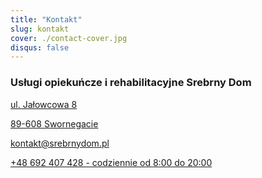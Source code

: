 ```yaml
---
title: "Kontakt"
slug: kontakt
cover: ./contact-cover.jpg
disqus: false
---
```


### Usługi opiekuńcze i rehabilitacyjne Srebrny Dom

[ul. Jałowcowa 8](https://www.google.com/maps/place/53°52'08.8%22N+17°29'41.1%22E/@53.8691142,17.4925622,694m/data=!3m2!1e3!4b1!4m9!1m2!2m1!1sJałowcowa+8+Swornegacie!3m5!1s0x0:0x0!7e2!8m2!3d53.8691161!4d17.494753")

[89-608 Swornegacie](https://www.google.com/maps/place/53°52'08.8%22N+17°29'41.1%22E/@53.8691142,17.4925622,694m/data=!3m2!1e3!4b1!4m9!1m2!2m1!1sJałowcowa+8+Swornegacie!3m5!1s0x0:0x0!7e2!8m2!3d53.8691161!4d17.494753")

[kontakt@srebrnydom.pl](mailto:kontakt@srebrnydom.pl)

[+48 692 407 428 - codziennie od 8:00 do 20:00](tel:+48692407428)